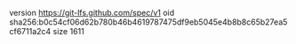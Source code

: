 version https://git-lfs.github.com/spec/v1
oid sha256:b0c54cf06d62b780b46b4619787475df9eb5045e4b8b8c65b27ea5cf6711a2c4
size 1611

